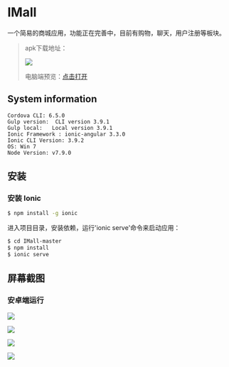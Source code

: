 # IMall

一个简易的商城应用，功能正在完善中，目前有购物，聊天，用户注册等板块。

> apk下载地址：
>
> ![](http://s-378506.gotocdn.com/pic/apk.png)
> 
> 电脑端预览：[点击打开](http://s-378506.gotocdn.com:8100)
>

## System information

```
Cordova CLI: 6.5.0
Gulp version:  CLI version 3.9.1
Gulp local:   Local version 3.9.1
Ionic Framework : ionic-angular 3.3.0
Ionic CLI Version: 3.9.2
OS: Win 7
Node Version: v7.9.0
```

## 安装

### 安装 Ionic

```bash
$ npm install -g ionic
```

进入项目目录，安装依赖，运行'ionic serve'命令来启动应用：

```bash
$ cd IMall-master
$ npm install
$ ionic serve
```

## 屏幕截图

### 安卓端运行

![](http://s-378506.gotocdn.com/pic/shot5.jpg)

![](http://s-378506.gotocdn.com/pic/shot2.jpg)

![](http://s-378506.gotocdn.com/pic/shot3.jpg)

![](http://s-378506.gotocdn.com/pic/shot4.jpg)

